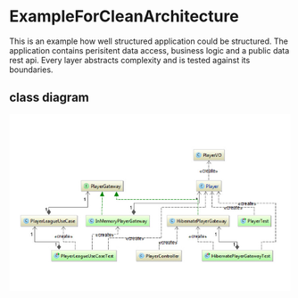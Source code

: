 # ExampleForCleanArchitecture
This is an example how well structured application could be structured. The application contains perisitent data access, business logic and a public data rest api. Every layer abstracts complexity and is tested against its boundaries.

## class diagram

![alt tag](https://raw.githubusercontent.com/Journerist/ExampleForCleanArchitecture/master/doc/implementing-clean-architecture-class-diagram.jpg)
